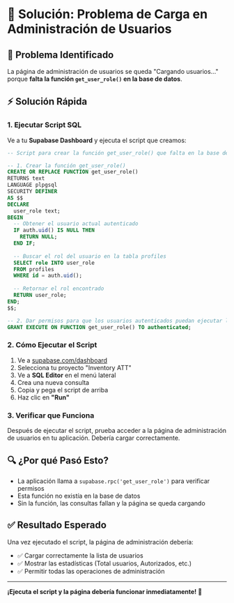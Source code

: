 # 🔧 Solución: Problema de Carga en Administración de Usuarios

## 🎯 **Problema Identificado**
La página de administración de usuarios se queda "Cargando usuarios..." porque **falta la función `get_user_role()` en la base de datos**.

## ⚡ **Solución Rápida**

### 1. **Ejecutar Script SQL**
Ve a tu **Supabase Dashboard** y ejecuta el script que creamos:

```sql
-- Script para crear la función get_user_role() que falta en la base de datos

-- 1. Crear la función get_user_role()
CREATE OR REPLACE FUNCTION get_user_role()
RETURNS text
LANGUAGE plpgsql
SECURITY DEFINER
AS $$
DECLARE
  user_role text;
BEGIN
  -- Obtener el usuario actual autenticado
  IF auth.uid() IS NULL THEN
    RETURN NULL;
  END IF;
  
  -- Buscar el rol del usuario en la tabla profiles
  SELECT role INTO user_role
  FROM profiles
  WHERE id = auth.uid();
  
  -- Retornar el rol encontrado
  RETURN user_role;
END;
$$;

-- 2. Dar permisos para que los usuarios autenticados puedan ejecutar la función
GRANT EXECUTE ON FUNCTION get_user_role() TO authenticated;
```

### 2. **Cómo Ejecutar el Script**
1. Ve a [supabase.com/dashboard](https://supabase.com/dashboard)
2. Selecciona tu proyecto "Inventory ATT"
3. Ve a **SQL Editor** en el menú lateral
4. Crea una nueva consulta
5. Copia y pega el script de arriba
6. Haz clic en **"Run"**

### 3. **Verificar que Funciona**
Después de ejecutar el script, prueba acceder a la página de administración de usuarios en tu aplicación. Debería cargar correctamente.

## 🔍 **¿Por qué Pasó Esto?**
- La aplicación llama a `supabase.rpc('get_user_role')` para verificar permisos
- Esta función no existía en la base de datos
- Sin la función, las consultas fallan y la página se queda cargando

## ✅ **Resultado Esperado**
Una vez ejecutado el script, la página de administración debería:
- ✅ Cargar correctamente la lista de usuarios
- ✅ Mostrar las estadísticas (Total usuarios, Autorizados, etc.)
- ✅ Permitir todas las operaciones de administración

---

**¡Ejecuta el script y la página debería funcionar inmediatamente! 🚀**

